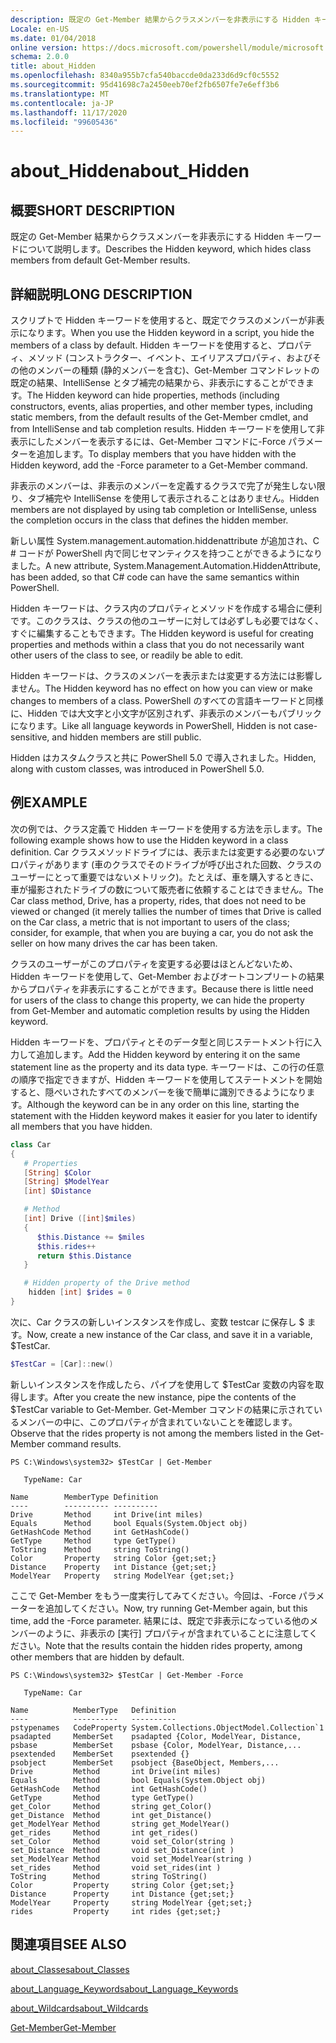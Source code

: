 ```yaml
---
description: 既定の Get-Member 結果からクラスメンバーを非表示にする Hidden キーワードについて説明します。
Locale: en-US
ms.date: 01/04/2018
online version: https://docs.microsoft.com/powershell/module/microsoft.powershell.core/about/about_hidden?view=powershell-7.2&WT.mc_id=ps-gethelp
schema: 2.0.0
title: about_Hidden
ms.openlocfilehash: 8340a955b7cfa540baccde0da233d6d9cf0c5552
ms.sourcegitcommit: 95d41698c7a2450eeb70ef2fb6507fe7e6eff3b6
ms.translationtype: MT
ms.contentlocale: ja-JP
ms.lasthandoff: 11/17/2020
ms.locfileid: "99605436"
---
```

# <a name="about_hidden"></a><span data-ttu-id="686c4-103">about_Hidden</span><span class="sxs-lookup"><span data-stu-id="686c4-103">about_Hidden</span></span>

## <a name="short-description"></a><span data-ttu-id="686c4-104">概要</span><span class="sxs-lookup"><span data-stu-id="686c4-104">SHORT DESCRIPTION</span></span>
<span data-ttu-id="686c4-105">既定の Get-Member 結果からクラスメンバーを非表示にする Hidden キーワードについて説明します。</span><span class="sxs-lookup"><span data-stu-id="686c4-105">Describes the Hidden keyword, which hides class members from default Get-Member results.</span></span>

## <a name="long-description"></a><span data-ttu-id="686c4-106">詳細説明</span><span class="sxs-lookup"><span data-stu-id="686c4-106">LONG DESCRIPTION</span></span>

<span data-ttu-id="686c4-107">スクリプトで Hidden キーワードを使用すると、既定でクラスのメンバーが非表示になります。</span><span class="sxs-lookup"><span data-stu-id="686c4-107">When you use the Hidden keyword in a script, you hide the members of a class by default.</span></span> <span data-ttu-id="686c4-108">Hidden キーワードを使用すると、プロパティ、メソッド (コンストラクター、イベント、エイリアスプロパティ、およびその他のメンバーの種類 (静的メンバーを含む)、Get-Member コマンドレットの既定の結果、IntelliSense とタブ補完の結果から、非表示にすることができます。</span><span class="sxs-lookup"><span data-stu-id="686c4-108">The Hidden keyword can hide properties, methods (including constructors, events, alias properties, and other member types, including static members, from the default results of the Get-Member cmdlet, and from IntelliSense and tab completion results.</span></span> <span data-ttu-id="686c4-109">Hidden キーワードを使用して非表示にしたメンバーを表示するには、Get-Member コマンドに-Force パラメーターを追加します。</span><span class="sxs-lookup"><span data-stu-id="686c4-109">To display members that you have hidden with the Hidden keyword, add the -Force parameter to a Get-Member command.</span></span>

<span data-ttu-id="686c4-110">非表示のメンバーは、非表示のメンバーを定義するクラスで完了が発生しない限り、タブ補完や IntelliSense を使用して表示されることはありません。</span><span class="sxs-lookup"><span data-stu-id="686c4-110">Hidden members are not displayed by using tab completion or IntelliSense, unless the completion occurs in the class that defines the hidden member.</span></span>

<span data-ttu-id="686c4-111">新しい属性 System.management.automation.hiddenattribute が追加され、C \# コードが PowerShell 内で同じセマンティクスを持つことができるようになりました。</span><span class="sxs-lookup"><span data-stu-id="686c4-111">A new attribute, System.Management.Automation.HiddenAttribute, has been added, so that C\# code can have the same semantics within PowerShell.</span></span>

<span data-ttu-id="686c4-112">Hidden キーワードは、クラス内のプロパティとメソッドを作成する場合に便利です。このクラスは、クラスの他のユーザーに対しては必ずしも必要ではなく、すぐに編集することもできます。</span><span class="sxs-lookup"><span data-stu-id="686c4-112">The Hidden keyword is useful for creating properties and methods within a class that you do not necessarily want other users of the class to see, or readily be able to edit.</span></span>

<span data-ttu-id="686c4-113">Hidden キーワードは、クラスのメンバーを表示または変更する方法には影響しません。</span><span class="sxs-lookup"><span data-stu-id="686c4-113">The Hidden keyword has no effect on how you can view or make changes to members of a class.</span></span> <span data-ttu-id="686c4-114">PowerShell のすべての言語キーワードと同様に、Hidden では大文字と小文字が区別されず、非表示のメンバーもパブリックになります。</span><span class="sxs-lookup"><span data-stu-id="686c4-114">Like all language keywords in PowerShell, Hidden is not case-sensitive, and hidden members are still public.</span></span>

<span data-ttu-id="686c4-115">Hidden はカスタムクラスと共に PowerShell 5.0 で導入されました。</span><span class="sxs-lookup"><span data-stu-id="686c4-115">Hidden, along with custom classes, was introduced in PowerShell 5.0.</span></span>

## <a name="example"></a><span data-ttu-id="686c4-116">例</span><span class="sxs-lookup"><span data-stu-id="686c4-116">EXAMPLE</span></span>

<span data-ttu-id="686c4-117">次の例では、クラス定義で Hidden キーワードを使用する方法を示します。</span><span class="sxs-lookup"><span data-stu-id="686c4-117">The following example shows how to use the Hidden keyword in a class definition.</span></span> <span data-ttu-id="686c4-118">Car クラスメソッドドライブには、表示または変更する必要のないプロパティがあります (車のクラスでそのドライブが呼び出された回数、クラスのユーザーにとって重要ではないメトリック)。たとえば、車を購入するときに、車が撮影されたドライブの数について販売者に依頼することはできません。</span><span class="sxs-lookup"><span data-stu-id="686c4-118">The Car class method, Drive, has a property, rides, that does not need to be viewed or changed (it merely tallies the number of times that Drive is called on the Car class, a metric that is not important to users of the class; consider, for example, that when you are buying a car, you do not ask the seller on how many drives the car has been taken.</span></span>

<span data-ttu-id="686c4-119">クラスのユーザーがこのプロパティを変更する必要はほとんどないため、Hidden キーワードを使用して、Get-Member およびオートコンプリートの結果からプロパティを非表示にすることができます。</span><span class="sxs-lookup"><span data-stu-id="686c4-119">Because there is little need for users of the class to change this property, we can hide the property from Get-Member and automatic completion results by using the Hidden keyword.</span></span>

<span data-ttu-id="686c4-120">Hidden キーワードを、プロパティとそのデータ型と同じステートメント行に入力して追加します。</span><span class="sxs-lookup"><span data-stu-id="686c4-120">Add the Hidden keyword by entering it on the same statement line as the property and its data type.</span></span> <span data-ttu-id="686c4-121">キーワードは、この行の任意の順序で指定できますが、Hidden キーワードを使用してステートメントを開始すると、隠ぺいされたすべてのメンバーを後で簡単に識別できるようになります。</span><span class="sxs-lookup"><span data-stu-id="686c4-121">Although the keyword can be in any order on this line, starting the statement with the Hidden keyword makes it easier for you later to identify all members that you have hidden.</span></span>

```powershell
class Car
{
   # Properties
   [String] $Color
   [String] $ModelYear
   [int] $Distance

   # Method
   [int] Drive ([int]$miles)
   {
      $this.Distance += $miles
      $this.rides++
      return $this.Distance
   }

   # Hidden property of the Drive method
    hidden [int] $rides = 0
}
```

<span data-ttu-id="686c4-122">次に、Car クラスの新しいインスタンスを作成し、変数 testcar に保存し \$ ます。</span><span class="sxs-lookup"><span data-stu-id="686c4-122">Now, create a new instance of the Car class, and save it in a variable, \$TestCar.</span></span>

```powershell
$TestCar = [Car]::new()
```

<span data-ttu-id="686c4-123">新しいインスタンスを作成したら、パイプを使用して $TestCar 変数の内容を取得します。</span><span class="sxs-lookup"><span data-stu-id="686c4-123">After you create the new instance, pipe the contents of the $TestCar variable to Get-Member.</span></span> <span data-ttu-id="686c4-124">Get-Member コマンドの結果に示されているメンバーの中に、このプロパティが含まれていないことを確認します。</span><span class="sxs-lookup"><span data-stu-id="686c4-124">Observe that the rides property is not among the members listed in the Get-Member command results.</span></span>

```output
PS C:\Windows\system32> $TestCar | Get-Member

   TypeName: Car

Name        MemberType Definition
----        ---------- ----------
Drive       Method     int Drive(int miles)
Equals      Method     bool Equals(System.Object obj)
GetHashCode Method     int GetHashCode()
GetType     Method     type GetType()
ToString    Method     string ToString()
Color       Property   string Color {get;set;}
Distance    Property   int Distance {get;set;}
ModelYear   Property   string ModelYear {get;set;}

```

<span data-ttu-id="686c4-125">ここで Get-Member をもう一度実行してみてください。今回は、-Force パラメーターを追加してください。</span><span class="sxs-lookup"><span data-stu-id="686c4-125">Now, try running Get-Member again, but this time, add the -Force parameter.</span></span>
<span data-ttu-id="686c4-126">結果には、既定で非表示になっている他のメンバーのように、非表示の [実行] プロパティが含まれていることに注意してください。</span><span class="sxs-lookup"><span data-stu-id="686c4-126">Note that the results contain the hidden rides property, among other members that are hidden by default.</span></span>

```output
PS C:\Windows\system32> $TestCar | Get-Member -Force

   TypeName: Car

Name          MemberType   Definition
----          ----------   ----------
pstypenames   CodeProperty System.Collections.ObjectModel.Collection`1
psadapted     MemberSet    psadapted {Color, ModelYear, Distance,
psbase        MemberSet    psbase {Color, ModelYear, Distance,...
psextended    MemberSet    psextended {}
psobject      MemberSet    psobject {BaseObject, Members,...
Drive         Method       int Drive(int miles)
Equals        Method       bool Equals(System.Object obj)
GetHashCode   Method       int GetHashCode()
GetType       Method       type GetType()
get_Color     Method       string get_Color()
get_Distance  Method       int get_Distance()
get_ModelYear Method       string get_ModelYear()
get_rides     Method       int get_rides()
set_Color     Method       void set_Color(string )
set_Distance  Method       void set_Distance(int )
set_ModelYear Method       void set_ModelYear(string )
set_rides     Method       void set_rides(int )
ToString      Method       string ToString()
Color         Property     string Color {get;set;}
Distance      Property     int Distance {get;set;}
ModelYear     Property     string ModelYear {get;set;}
rides         Property     int rides {get;set;}

```

## <a name="see-also"></a><span data-ttu-id="686c4-127">関連項目</span><span class="sxs-lookup"><span data-stu-id="686c4-127">SEE ALSO</span></span>

[<span data-ttu-id="686c4-128">about_Classes</span><span class="sxs-lookup"><span data-stu-id="686c4-128">about_Classes</span></span>](about_Classes.md)

[<span data-ttu-id="686c4-129">about_Language_Keywords</span><span class="sxs-lookup"><span data-stu-id="686c4-129">about_Language_Keywords</span></span>](about_Language_Keywords.md)

[<span data-ttu-id="686c4-130">about_Wildcards</span><span class="sxs-lookup"><span data-stu-id="686c4-130">about_Wildcards</span></span>](about_Wildcards.md)

[<span data-ttu-id="686c4-131">Get-Member</span><span class="sxs-lookup"><span data-stu-id="686c4-131">Get-Member</span></span>](xref:Microsoft.PowerShell.Utility.Get-Member)

